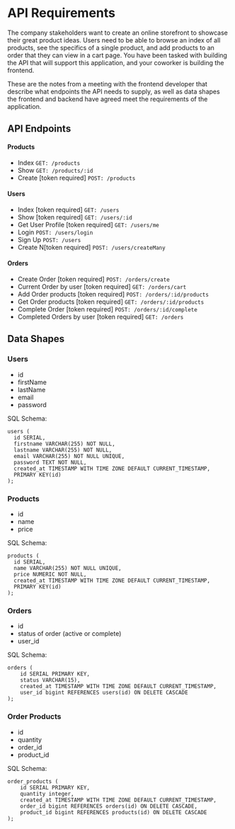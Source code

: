 # API Requirements
The company stakeholders want to create an online storefront to showcase their great product ideas. Users need to be able to browse an index of all products, see the specifics of a single product, and add products to an order that they can view in a cart page. You have been tasked with building the API that will support this application, and your coworker is building the frontend.

These are the notes from a meeting with the frontend developer that describe what endpoints the API needs to supply, as well as data shapes the frontend and backend have agreed meet the requirements of the application. 

## API Endpoints
#### Products
- Index `GET: /products`
- Show `GET: /products/:id`
- Create [token required] `POST: /products`

#### Users
- Index [token required] `GET: /users`
- Show [token required] `GET: /users/:id`
- Get User Profile [token required] `GET: /users/me`
- Login `POST: /users/login`
- Sign Up `POST: /users`
- Create N[token required] `POST: /users/createMany`

#### Orders
- Create Order [token required] `POST: /orders/create`
- Current Order by user [token required] `GET: /orders/cart`
- Add Order products [token required] `POST: /orders/:id/products`
- Get Order products [token required] `GET: /orders/:id/products`
- Complete Order [token required] `POST: /orders/:id/complete`
- Completed Orders by user [token required] `GET: /orders`

## Data Shapes

### Users
- id
- firstName
- lastName
- email
- password

SQL Schema:
```
users (
  id SERIAL,
  firstname VARCHAR(255) NOT NULL,
  lastname VARCHAR(255) NOT NULL,
  email VARCHAR(255) NOT NULL UNIQUE,
  password TEXT NOT NULL,
  created_at TIMESTAMP WITH TIME ZONE DEFAULT CURRENT_TIMESTAMP,
  PRIMARY KEY(id)
);
```

### Products
-  id
- name
- price

SQL Schema:
```
products (
  id SERIAL,
  name VARCHAR(255) NOT NULL UNIQUE,
  price NUMERIC NOT NULL,
  created_at TIMESTAMP WITH TIME ZONE DEFAULT CURRENT_TIMESTAMP,
  PRIMARY KEY(id)
);
```

### Orders
- id
- status of order (active or complete)
- user_id

SQL Schema:
```
orders (
    id SERIAL PRIMARY KEY,
    status VARCHAR(15),
    created_at TIMESTAMP WITH TIME ZONE DEFAULT CURRENT_TIMESTAMP,
    user_id bigint REFERENCES users(id) ON DELETE CASCADE
);
```

### Order Products
- id
- quantity
- order_id
- product_id

SQL Schema:
```
order_products (
    id SERIAL PRIMARY KEY,
    quantity integer,
    created_at TIMESTAMP WITH TIME ZONE DEFAULT CURRENT_TIMESTAMP,
    order_id bigint REFERENCES orders(id) ON DELETE CASCADE,
    product_id bigint REFERENCES products(id) ON DELETE CASCADE
);
```


